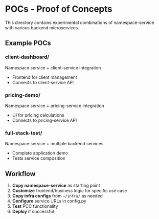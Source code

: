 # POCs - Proof of Concepts

This directory contains experimental combinations of namespace-service with various backend microservices.

## Example POCs

### client-dashboard/
Namespace service + client-service integration
- Frontend for client management
- Connects to client-service API

### pricing-demo/  
Namespace service + pricing-service integration
- UI for pricing calculations
- Connects to pricing-service API

### full-stack-test/
Namespace service + multiple backend services
- Complete application demo
- Tests service composition

## Workflow

1. **Copy namespace-service** as starting point
2. **Customize** frontend/business logic for specific use case
3. **Copy infra configs** from `~/infra/` as needed
4. **Configure** service URLs in config.py
5. **Test** POC functionality
6. **Deploy** if successful